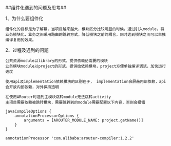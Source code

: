 ##组件化遇到的问题及思考##

1、为什么要组件化

    组件化的目标是为了解耦，当项目越来越大，模块区分比较明显的时候。通过引入module，将业务模块化，业务之间采用路由的跳转方式，降低模块之前的耦合，同时达到模块之间可以单独编译复用的效果。

2、过程及遇到的问题

    公共资源module以library的形式，提供依赖给需要的模块
    业务模块module以project的形式，提供给依赖模块，project方便单独编译调试，加快运行速度

    使用api及implementation依赖模块的区别在于， implementation会屏蔽内部依赖，api会开放内部依赖，对外保持透明

    在使用ARouter时遇到主模块跳转module无法跳转activity
    主项目需要依赖被跳转模块，需要跳转到的module需要配置以下内容，否则会报错

    javaCompileOptions {
        annotationProcessorOptions {
            arguments = [AROUTER_MODULE_NAME: project.getName()]
        }
    }

    annotationProcessor 'com.alibaba:arouter-compiler:1.2.2'

    






